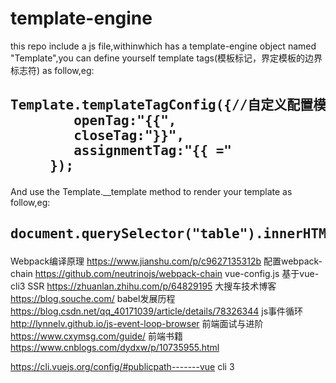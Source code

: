 # template-engine
this repo include a js file,withinwhich has a template-engine object named "Template",you can define yourself template tags(模板标记，界定模板的边界标志符) as follow,eg:
 <h2> <pre>Template.templateTagConfig({//自定义配置模板标签
	 	openTag:"{{",
	 	closeTag:"}}",
	 	assignmentTag:"{{ ="
	 });
</pre>
</h2>
And use the Template.__template method to render your template as follow,eg:
  <h2><pre>document.querySelector("table").innerHTML = Template.__template("#template3",{list:list});</pre></h2>
  
Webpack编译原理  https://www.jianshu.com/p/c9627135312b
配置webpack-chain https://github.com/neutrinojs/webpack-chain
vue-config.js
基于vue-cli3 SSR  https://zhuanlan.zhihu.com/p/64829195 
大搜车技术博客  https://blog.souche.com/
babel发展历程  https://blog.csdn.net/qq_40171039/article/details/78326344
js事件循环  http://lynnelv.github.io/js-event-loop-browser
前端面试与进阶  https://www.cxymsg.com/guide/
前端书籍  https://www.cnblogs.com/dydxw/p/10735955.html

https://cli.vuejs.org/config/#publicpath-------vue cli 3



  
